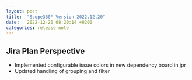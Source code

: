 ```yaml
---
layout: post
title:  "Scope360° Version 2022.12.20"
date:   2022-12-20 08:20:14 +0200
categories: release-note
---
```

## Jira Plan Perspective

- Implemented configurable issue colors in new dependency board in jpr
- Updated handling of grouping and filter
